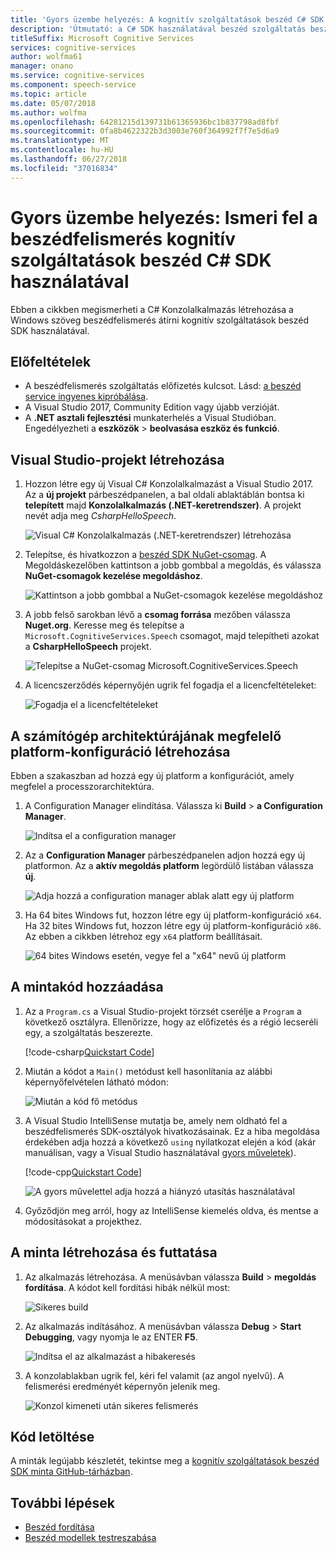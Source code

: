 ```yaml
---
title: 'Gyors üzembe helyezés: A kognitív szolgáltatások beszéd C# SDK esetében a Windows beszéd felismerésére |} Microsoft Docs'
description: 'Útmutató: a C# SDK használatával beszéd szolgáltatás beszéd felismerésére.'
titleSuffix: Microsoft Cognitive Services
services: cognitive-services
author: wolfma61
manager: onano
ms.service: cognitive-services
ms.component: speech-service
ms.topic: article
ms.date: 05/07/2018
ms.author: wolfma
ms.openlocfilehash: 64281215d139731b61365936bc1b837798ad8fbf
ms.sourcegitcommit: 0fa8b4622322b3d3003e760f364992f7f7e5d6a9
ms.translationtype: MT
ms.contentlocale: hu-HU
ms.lasthandoff: 06/27/2018
ms.locfileid: "37016834"
---
```

# <a name="quickstart-recognize-speech-using-the-cognitive-services-speech-c-sdk"></a>Gyors üzembe helyezés: Ismeri fel a beszédfelismerés kognitív szolgáltatások beszéd C# SDK használatával

Ebben a cikkben megismerheti a C# Konzolalkalmazás létrehozása a Windows szöveg beszédfelismerés átírni kognitív szolgáltatások beszéd SDK használatával.

## <a name="prerequisites"></a>Előfeltételek

* A beszédfelismerés szolgáltatás előfizetés kulcsot. Lásd: [a beszéd service ingyenes kipróbálása](get-started.md).
* A Visual Studio 2017, Community Edition vagy újabb verzióját.
* A **.NET asztali fejlesztési** munkaterhelés a Visual Studióban. Engedélyezheti a **eszközök** \> **beolvasása eszköz és funkció**. 

## <a name="create-a-visual-studio-project"></a>Visual Studio-projekt létrehozása

1. Hozzon létre egy új Visual C# Konzolalkalmazást a Visual Studio 2017. Az a **új projekt** párbeszédpanelen, a bal oldali ablaktáblán bontsa ki **telepített** majd **Konzolalkalmazás (.NET-keretrendszer)**. A projekt nevét adja meg *CsharpHelloSpeech*.

    ![Visual C# Konzolalkalmazás (.NET-keretrendszer) létrehozása](media/sdk/speechsdk-05-vs-cs-new-console-app.png "Visual C# Konzolalkalmazás létrehozása")

2. Telepítse, és hivatkozzon a [beszéd SDK NuGet-csomag](https://aka.ms/csspeech/nuget). A Megoldáskezelőben kattintson a jobb gombbal a megoldás, és válassza **NuGet-csomagok kezelése megoldáshoz**.

    ![Kattintson a jobb gombbal a NuGet-csomagok kezelése megoldáshoz](media/sdk/speechsdk-06-vs-cs-manage-nuget-packages.png "NuGet-csomagok kezelése megoldáshoz")

3. A jobb felső sarokban lévő a **csomag forrása** mezőben válassza **Nuget.org**. Keresse meg és telepítse a `Microsoft.CognitiveServices.Speech` csomagot, majd telepítheti azokat a **CsharpHelloSpeech** projekt.

    ![Telepítse a NuGet-csomag Microsoft.CognitiveServices.Speech](media/sdk/speechsdk-08-vs-cs-nuget-install.png "telepítése Nuget-csomag")

4. A licencszerződés képernyőjén ugrik fel fogadja el a licencfeltételeket:

    ![Fogadja el a licencfeltételeket](media/sdk/speechsdk-09-vs-cs-nuget-license.png "fogadnia a licencfeltételeket")

## <a name="create-a-platform-configuration-matching-your-pc-architecture"></a>A számítógép architektúrájának megfelelő platform-konfiguráció létrehozása

Ebben a szakaszban ad hozzá egy új platform a konfigurációt, amely megfelel a processzorarchitektúra.

1. A Configuration Manager elindítása. Válassza ki **Build** > **a Configuration Manager**.

    ![Indítsa el a configuration manager](media/sdk/speechsdk-12-vs-cs-cfg-manager-click.png "indítsa el a configuration Managerben")

2. Az a **Configuration Manager** párbeszédpanelen adjon hozzá egy új platformon. Az a **aktív megoldás platform** legördülő listában válassza **új**.

    ![Adja hozzá a configuration manager ablak alatt egy új platform](media/sdk/speechsdk-14-vs-cs-cfg-manager-new.png "egy új platform alatt a configuration manager-ablak hozzáadása")

3. Ha 64 bites Windows fut, hozzon létre egy új platform-konfiguráció `x64`. Ha 32 bites Windows fut, hozzon létre egy új platform-konfiguráció `x86`. Az ebben a cikkben létrehoz egy `x64` platform beállításait. 

    ![64 bites Windows esetén, vegye fel a "x64" nevű új platform](media/sdk/speechsdk-15-vs-cs-cfg-manager-add-x64.png "Hozzáadás x64 platform")

## <a name="add-the-sample-code"></a>A mintakód hozzáadása

1. Az a `Program.cs` a Visual Studio-projekt törzsét cserélje a `Program` a következő osztályra. Ellenőrizze, hogy az előfizetés és a régió lecseréli egy, a szolgáltatás beszerezte.

    [!code-csharp[Quickstart Code](~/samples-cognitive-services-speech-sdk/Windows/quickstart-csharp/Program.cs#code)]

2. Miután a kódot a `Main()` metódust kell hasonlítania az alábbi képernyőfelvételen látható módon:

    ![Miután a kód fő metódus](media/sdk/speechsdk-17-vs-cs-paste-code.png "végső fő metódus")

3. A Visual Studio IntelliSense mutatja be, amely nem oldható fel a beszédfelismerés SDK-osztályok hivatkozásainak. Ez a hiba megoldása érdekében adja hozzá a következő `using` nyilatkozat elején a kód (akár manuálisan, vagy a Visual Studio használatával [gyors műveletek](https://docs.microsoft.com/visualstudio/ide/quick-actions)).

    [!code-cpp[Quickstart Code](~/samples-cognitive-services-speech-sdk/Windows/quickstart-csharp/Program.cs#usingstatement)]

    ![A gyors művelettel adja hozzá a hiányzó utasítás használatával](media/sdk/speechsdk-18-vs-cs-add-using.png "problémák megoldásához IntelliSense")

4. Győződjön meg arról, hogy az IntelliSense kiemelés oldva, és mentse a módosításokat a projekthez.

## <a name="build-and-run-the-sample"></a>A minta létrehozása és futtatása

1. Az alkalmazás létrehozása. A menüsávban válassza **Build** > **megoldás fordítása**. A kódot kell fordítási hibák nélkül most:

    ![Sikeres build](media/sdk/speechsdk-20-vs-cs-build.png "sikeres build")

2. Az alkalmazás indításához. A menüsávban válassza **Debug** > **Start Debugging**, vagy nyomja le az ENTER **F5**. 

    ![Indítsa el az alkalmazást a hibakeresés](media/sdk/speechsdk-21-vs-cs-f5.png "indítsa el az alkalmazást a hibakeresés")

3. A konzolablakban ugrik fel, kéri fel valamit (az angol nyelvű).
A felismerési eredményét képernyőn jelenik meg.

    ![Konzol kimeneti után sikeres felismerés](media/sdk/speechsdk-22-cs-vs-console-output.png "konzol kimeneti sikeres használatát követően")

## <a name="download-code"></a>Kód letöltése

A minták legújabb készletét, tekintse meg a [kognitív szolgáltatások beszéd SDK minta GitHub-tárházban](https://aka.ms/csspeech/samples).

## <a name="next-steps"></a>További lépések

- [Beszéd fordítása](how-to-translate-speech.md)
- [Beszéd modellek testreszabása](how-to-customize-speech-models.md)
